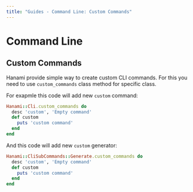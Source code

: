 ```yaml
---
title: "Guides - Command Line: Custom Commands"
---
```


# Command Line

## Custom Commands

Hanami provide simple way to create custom CLI commands. For this you need to use `custom_commands` class method for specific class.

For exapmle this code will add new `custom` command:

``` ruby
Hanami::Cli.custom_commands do
  desc 'custom', 'Empty command'
  def custom
    puts 'custom command'
  end
end
```

And this code will add new `custom` generator:

``` ruby
Hanami::CliSubCommands::Generate.custom_commands do
  desc 'custom', 'Empty command'
  def custom
    puts 'custom command'
  end
end
```
